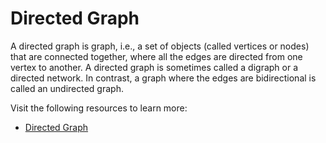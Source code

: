 # Directed Graph

A directed graph is graph, i.e., a set of objects (called vertices or nodes) that are connected together, where all the edges are directed from one vertex to another. A directed graph is sometimes called a digraph or a directed network. In contrast, a graph where the edges are bidirectional is called an undirected graph.

Visit the following resources to learn more:

- [Directed Graph](https://en.wikipedia.org/wiki/Directed_graph)
